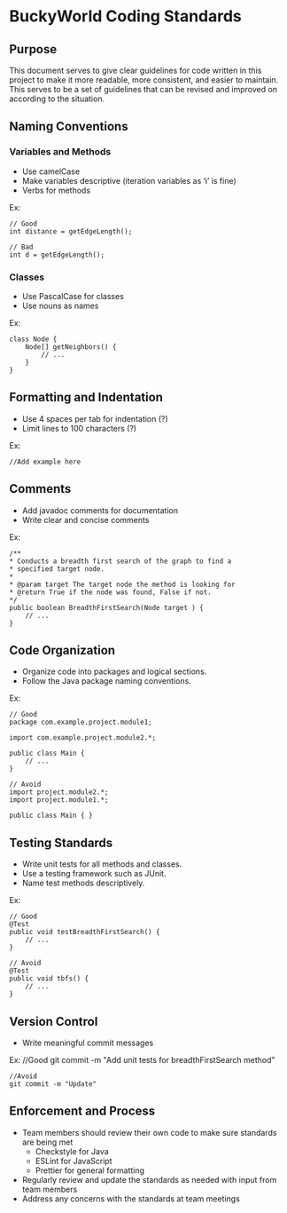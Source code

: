 # BuckyWorld Coding Standards

## Purpose

This document serves to give clear guidelines for code written in this project to make it more readable, more consistent, and easier to maintain. This serves to be a set of guidelines that can be revised and improved on according to the situation.

## Naming Conventions

### Variables and Methods

- Use camelCase
- Make variables descriptive (iteration variables as ‘i’ is fine)
- Verbs for methods

Ex: 

	// Good
	int distance = getEdgeLength();

	// Bad
	int d = getEdgeLength();

### Classes
- Use PascalCase for classes
- Use nouns as names

Ex: 

	class Node {
		Node[] getNeighbors() {
			// ...
		}
	}

## Formatting and Indentation

- Use 4 spaces per tab for indentation (?)
- Limit lines to 100 characters (?)

Ex: 

	//Add example here


## Comments
- Add javadoc comments for documentation
- Write clear and concise comments

Ex: 

	/**
	* Conducts a breadth first search of the graph to find a 
	* specified target node.
	* 
	* @param target The target node the method is looking for
	* @return True if the node was found, False if not.
	*/
	public boolean BreadthFirstSearch(Node target ) {
		// ...
	}

## Code Organization
- Organize code into packages and logical sections.
- Follow the Java package naming conventions.

Ex: 

	// Good
	package com.example.project.module1;

	import com.example.project.module2.*;

	public class Main {
		// ...
	}

	// Avoid
	import project.module2.*;
	import project.module1.*;

	public class Main { }


## Testing Standards
- Write unit tests for all methods and classes.
- Use a testing framework such as JUnit.
- Name test methods descriptively.

Ex: 

	// Good
	@Test
	public void testBreadthFirstSearch() {
		// ...
	}

	// Avoid
	@Test
	public void tbfs() {
		// ...
	}

## Version Control
- Write meaningful commit messages

Ex: 
	//Good
	git commit -m "Add unit tests for breadthFirstSearch method"

	//Avoid
	git commit -m "Update"

## Enforcement and Process
- Team members should review their own code to make sure standards are being met
	- Checkstyle for Java 
	- ESLint for JavaScript
	- Prettier for general formatting
- Regularly review and update the standards as needed with input from team members
- Address any concerns with the standards at team meetings

